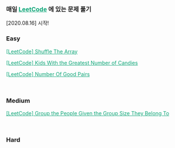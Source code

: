 ### 매일 <a href="https://leetcode.com/" style="color:#0FA678" target="_blank">LeetCode</a> 에 있는 문제 풀기

[2020.08.16] 시작!

### Easy

<a href="https://nam-ki-bok.github.io/leetcode/Leet_Shuffle/" style="color:#0FA678">[LeetCode] Shuffle The Array</a>

<a href="https://nam-ki-bok.github.io/leetcode/Leet_Candies/" style="color:#0FA678">[LeetCode] Kids With the Greatest Number of Candies</a>

<a href="https://nam-ki-bok.github.io/leetcode/Leet_GoodPairs/" style="color:#0FA678">[LeetCode] Number Of Good Pairs</a>

<br>

### Medium

<a href="https://nam-ki-bok.github.io/leetcode/Leet_GoodPairs/" style="color:#0FA678">[LeetCode] Group the People Given the Group Size They Belong To</a>

<br>

### Hard
